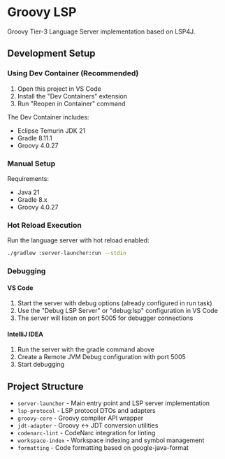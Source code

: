 # Groovy LSP

Groovy Tier-3 Language Server implementation based on LSP4J.

## Development Setup

### Using Dev Container (Recommended)

1. Open this project in VS Code
2. Install the "Dev Containers" extension
3. Run "Reopen in Container" command

The Dev Container includes:
- Eclipse Temurin JDK 21
- Gradle 8.11.1
- Groovy 4.0.27

### Manual Setup

Requirements:
- Java 21
- Gradle 8.x
- Groovy 4.0.27

### Hot Reload Execution

Run the language server with hot reload enabled:

```bash
./gradlew :server-launcher:run --stdin
```

### Debugging

#### VS Code
1. Start the server with debug options (already configured in run task)
2. Use the "Debug LSP Server" or "debug:lsp" configuration in VS Code
3. The server will listen on port 5005 for debugger connections

#### IntelliJ IDEA
1. Run the server with the gradle command above
2. Create a Remote JVM Debug configuration with port 5005
3. Start debugging

## Project Structure

- `server-launcher` - Main entry point and LSP server implementation
- `lsp-protocol` - LSP protocol DTOs and adapters
- `groovy-core` - Groovy compiler API wrapper
- `jdt-adapter` - Groovy ↔ JDT conversion utilities
- `codenarc-lint` - CodeNarc integration for linting
- `workspace-index` - Workspace indexing and symbol management
- `formatting` - Code formatting based on google-java-format